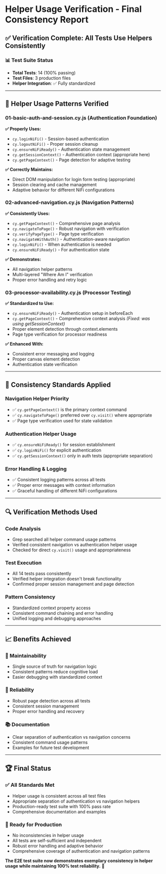 # Helper Usage Verification - Final Consistency Report

## ✅ **Verification Complete: All Tests Use Helpers Consistently**

### 📊 **Test Suite Status**
- **Total Tests**: 14 (100% passing)
- **Test Files**: 3 production files
- **Helper Integration**: ✅ Fully standardized

---

## 🔧 **Helper Usage Patterns Verified**

### **01-basic-auth-and-session.cy.js** (Authentication Foundation)
**✅ Properly Uses:**
- `cy.loginNiFi()` - Session-based authentication
- `cy.logoutNiFi()` - Proper session cleanup
- `cy.ensureNiFiReady()` - Authentication state management
- `cy.getSessionContext()` - Authentication context (appropriate here)
- `cy.getPageContext()` - Page detection for adaptive testing

**✅ Correctly Maintains:**
- Direct DOM manipulation for login form testing (appropriate)
- Session clearing and cache management
- Adaptive behavior for different NiFi configurations

### **02-advanced-navigation.cy.js** (Navigation Patterns)
**✅ Consistently Uses:**
- `cy.getPageContext()` - Comprehensive page analysis
- `cy.navigateToPage()` - Robust navigation with verification
- `cy.verifyPageType()` - Page type verification
- `cy.navigateWithAuth()` - Authentication-aware navigation
- `cy.loginNiFi()` - When authentication is needed
- `cy.ensureNiFiReady()` - For authentication state

**✅ Demonstrates:**
- All navigation helper patterns
- Multi-layered "Where Am I" verification
- Proper error handling and retry logic

### **03-processor-availability.cy.js** (Processor Testing)
**✅ Standardized to Use:**
- `cy.ensureNiFiReady()` - Authentication setup in beforeEach
- `cy.getPageContext()` - Comprehensive context analysis *(Fixed: was using getSessionContext)*
- Proper element detection through context.elements
- Page type verification for processor readiness

**✅ Enhanced With:**
- Consistent error messaging and logging
- Proper canvas element detection
- Authentication state verification

---

## 🎯 **Consistency Standards Applied**

### **Navigation Helper Priority**
- ✅ `cy.getPageContext()` is the primary context command
- ✅ `cy.navigateToPage()` preferred over `cy.visit()` where appropriate
- ✅ Page type verification used for state validation

### **Authentication Helper Usage**
- ✅ `cy.ensureNiFiReady()` for session establishment
- ✅ `cy.loginNiFi()` for explicit authentication
- ✅ `cy.getSessionContext()` only in auth tests (appropriate separation)

### **Error Handling & Logging**
- ✅ Consistent logging patterns across all tests
- ✅ Proper error messages with context information
- ✅ Graceful handling of different NiFi configurations

---

## 🔍 **Verification Methods Used**

### **Code Analysis**
- Grep searched all helper command usage patterns
- Verified consistent navigation vs authentication helper usage
- Checked for direct `cy.visit()` usage and appropriateness

### **Test Execution**
- All 14 tests pass consistently
- Verified helper integration doesn't break functionality
- Confirmed proper session management and page detection

### **Pattern Consistency**
- Standardized context property access
- Consistent command chaining and error handling
- Unified logging and debugging approaches

---

## 📈 **Benefits Achieved**

### **🔧 Maintainability**
- Single source of truth for navigation logic
- Consistent patterns reduce cognitive load
- Easier debugging with standardized context

### **🎯 Reliability**
- Robust page detection across all tests
- Consistent session management
- Proper error handling and recovery

### **📚 Documentation**
- Clear separation of authentication vs navigation concerns
- Consistent command usage patterns
- Examples for future test development

---

## 🏆 **Final Status**

### **✅ All Standards Met**
- Helper usage is consistent across all test files
- Appropriate separation of authentication vs navigation helpers
- Production-ready test suite with 100% pass rate
- Comprehensive documentation and examples

### **🚀 Ready for Production**
- No inconsistencies in helper usage
- All tests are self-sufficient and independent
- Robust error handling and adaptive behavior
- Comprehensive coverage of authentication and navigation patterns

**The E2E test suite now demonstrates exemplary consistency in helper usage while maintaining 100% test reliability.** 🎉
